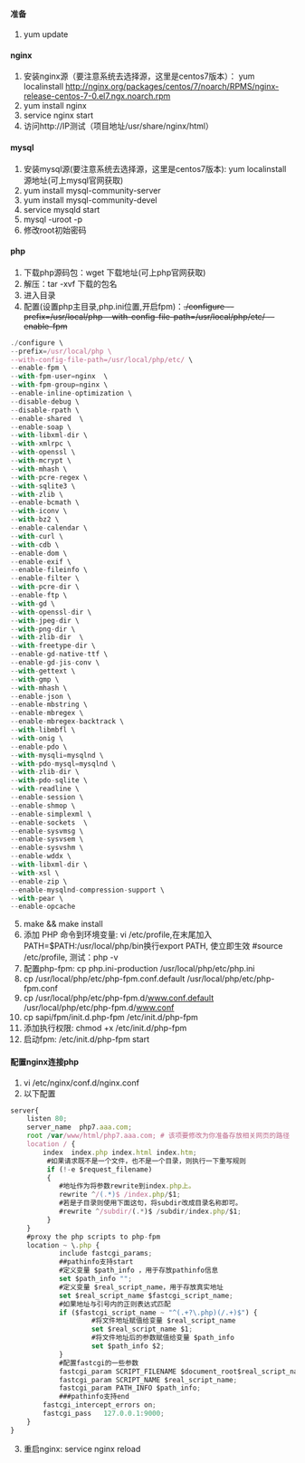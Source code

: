 #### 准备
1. yum update

#### nginx
1. 安装nginx源（要注意系统去选择源，这里是centos7版本）： yum localinstall http://nginx.org/packages/centos/7/noarch/RPMS/nginx-release-centos-7-0.el7.ngx.noarch.rpm
2. yum install nginx
3. service nginx start
4. 访问http://IP测试（项目地址/usr/share/nginx/html）

#### mysql
1. 安装mysql源(要注意系统去选择源，这里是centos7版本): yum localinstall 源地址(可上mysql官网获取)
2. yum install mysql-community-server
3. yum install mysql-community-devel
4. service mysqld start
5. mysql -uroot -p
6. 修改root初始密码

#### php
1. 下载php源码包：wget 下载地址(可上php官网获取)
2. 解压：tar -xvf 下载的包名
3. 进入目录
4. 配置(设置php主目录,php.ini位置,开启fpm)：~~./configure --prefix=/usr/local/php --with-config-file-path=/usr/local/php/etc/ --enable-fpm~~
``` javascript
./configure \
--prefix=/usr/local/php \
--with-config-file-path=/usr/local/php/etc/ \
--enable-fpm \
--with-fpm-user=nginx  \
--with-fpm-group=nginx \
--enable-inline-optimization \
--disable-debug \
--disable-rpath \
--enable-shared  \
--enable-soap \
--with-libxml-dir \
--with-xmlrpc \
--with-openssl \
--with-mcrypt \
--with-mhash \
--with-pcre-regex \
--with-sqlite3 \
--with-zlib \
--enable-bcmath \
--with-iconv \
--with-bz2 \
--enable-calendar \
--with-curl \
--with-cdb \
--enable-dom \
--enable-exif \
--enable-fileinfo \
--enable-filter \
--with-pcre-dir \
--enable-ftp \
--with-gd \
--with-openssl-dir \
--with-jpeg-dir \
--with-png-dir \
--with-zlib-dir  \
--with-freetype-dir \
--enable-gd-native-ttf \
--enable-gd-jis-conv \
--with-gettext \
--with-gmp \
--with-mhash \
--enable-json \
--enable-mbstring \
--enable-mbregex \
--enable-mbregex-backtrack \
--with-libmbfl \
--with-onig \
--enable-pdo \
--with-mysqli=mysqlnd \
--with-pdo-mysql=mysqlnd \
--with-zlib-dir \
--with-pdo-sqlite \
--with-readline \
--enable-session \
--enable-shmop \
--enable-simplexml \
--enable-sockets  \
--enable-sysvmsg \
--enable-sysvsem \
--enable-sysvshm \
--enable-wddx \
--with-libxml-dir \
--with-xsl \
--enable-zip \
--enable-mysqlnd-compression-support \
--with-pear \
--enable-opcache
```
5. make && make install
6. 添加 PHP 命令到环境变量: vi /etc/profile,在末尾加入PATH=$PATH:/usr/local/php/bin换行export PATH, 使立即生效 #source /etc/profile, 测试：php -v
7. 配置php-fpm: cp php.ini-production /usr/local/php/etc/php.ini
8. cp /usr/local/php/etc/php-fpm.conf.default /usr/local/php/etc/php-fpm.conf
9. cp /usr/local/php/etc/php-fpm.d/www.conf.default /usr/local/php/etc/php-fpm.d/www.conf
10. cp sapi/fpm/init.d.php-fpm /etc/init.d/php-fpm
11. 添加执行权限: chmod +x /etc/init.d/php-fpm
12. 启动fpm: /etc/init.d/php-fpm start

#### 配置nginx连接php
1. vi /etc/nginx/conf.d/nginx.conf
2. 以下配置
``` javascript
server{
    listen 80;
    server_name  php7.aaa.com;
    root /var/www/html/php7.aaa.com; # 该项要修改为你准备存放相关网页的路径
    location / {
        index  index.php index.html index.htm;
         #如果请求既不是一个文件，也不是一个目录，则执行一下重写规则
         if (!-e $request_filename)
         {
            #地址作为将参数rewrite到index.php上。
            rewrite ^/(.*)$ /index.php/$1;
            #若是子目录则使用下面这句，将subdir改成目录名称即可。
            #rewrite ^/subdir/(.*)$ /subdir/index.php/$1;
         }
    }
    #proxy the php scripts to php-fpm
    location ~ \.php {
            include fastcgi_params;
            ##pathinfo支持start
            #定义变量 $path_info ，用于存放pathinfo信息
            set $path_info "";
            #定义变量 $real_script_name，用于存放真实地址
            set $real_script_name $fastcgi_script_name;
            #如果地址与引号内的正则表达式匹配
            if ($fastcgi_script_name ~ "^(.+?\.php)(/.+)$") {
                    #将文件地址赋值给变量 $real_script_name
                    set $real_script_name $1;
                    #将文件地址后的参数赋值给变量 $path_info
                    set $path_info $2;
            }
            #配置fastcgi的一些参数
            fastcgi_param SCRIPT_FILENAME $document_root$real_script_name;
            fastcgi_param SCRIPT_NAME $real_script_name;
            fastcgi_param PATH_INFO $path_info;
            ###pathinfo支持end
        fastcgi_intercept_errors on;
        fastcgi_pass   127.0.0.1:9000;
    }    
}
```
3. 重启nginx: service nginx reload
